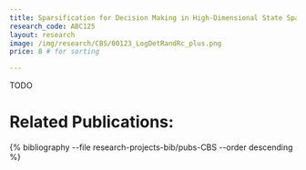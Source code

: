 ```yaml
---
title: Sparsification for Decision Making in High-Dimensional State Spaces
research_code: ABC125
layout: research
image: /img/research/CBS/00123_LogDetRandRc_plus.png
price: 8 # for sorting 

---
```


TODO

# Related Publications: 
{% bibliography --file research-projects-bib/pubs-CBS --order descending %}

